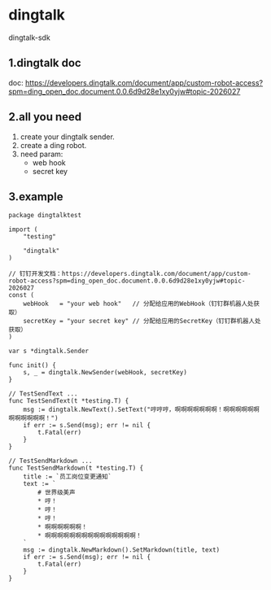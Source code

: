 # dingtalk
dingtalk-sdk

## 1.dingtalk doc

doc: https://developers.dingtalk.com/document/app/custom-robot-access?spm=ding_open_doc.document.0.0.6d9d28e1xy0yjw#topic-2026027

## 2.all you need

1. create your dingtalk sender.
2. create a ding robot.
3. need param:
    - web hook
    - secret key

## 3.example

```golang
package dingtalktest

import (
	"testing"

	"dingtalk"
)

// 钉钉开发文档：https://developers.dingtalk.com/document/app/custom-robot-access?spm=ding_open_doc.document.0.0.6d9d28e1xy0yjw#topic-2026027
const (
	webHook   = "your web hook"   // 分配给应用的WebHook（钉钉群机器人处获取）
	secretKey = "your secret key" // 分配给应用的SecretKey（钉钉群机器人处获取）
)

var s *dingtalk.Sender

func init() {
	s, _ = dingtalk.NewSender(webHook, secretKey)
}

// TestSendText ...
func TestSendText(t *testing.T) {
	msg := dingtalk.NewText().SetText("哼哼哼，啊啊啊啊啊啊啊！啊啊啊啊啊啊啊啊啊啊啊啊！")
	if err := s.Send(msg); err != nil {
		t.Fatal(err)
	}
}

// TestSendMarkdown ...
func TestSendMarkdown(t *testing.T) {
	title := `员工岗位变更通知`
	text := `
		# 世界级美声
		* 哼！
		* 哼！
		* 哼！
		* 啊啊啊啊啊啊！
		* 啊啊啊啊啊啊啊啊啊啊啊啊啊啊啊！
	`
	msg := dingtalk.NewMarkdown().SetMarkdown(title, text)
	if err := s.Send(msg); err != nil {
		t.Fatal(err)
	}
}
```
